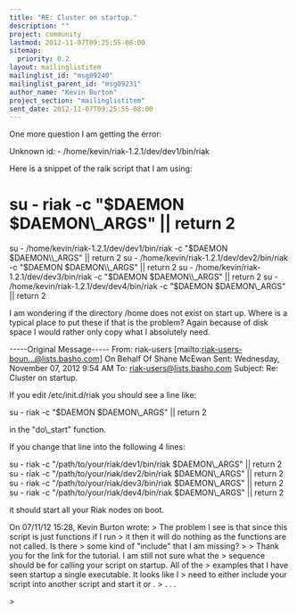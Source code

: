 ```yaml
---
title: "RE: Cluster on startup."
description: ""
project: community
lastmod: 2012-11-07T09:25:55-08:00
sitemap:
  priority: 0.2
layout: mailinglistitem
mailinglist_id: "msg09240"
mailinglist_parent_id: "msg09231"
author_name: "Kevin Burton"
project_section: "mailinglistitem"
sent_date: 2012-11-07T09:25:55-08:00
---
```



One more question I am getting the error:

Unknown id: - /home/kevin/riak-1.2.1/dev/dev1/bin/riak

Here is a snippet of the raik script that I am using:

 # su - riak -c "$DAEMON $DAEMON\\_ARGS" || return 2
 su - /home/kevin/riak-1.2.1/dev/dev1/bin/riak -c "$DAEMON
$DAEMON\\_ARGS" || return 2
 su - /home/kevin/riak-1.2.1/dev/dev2/bin/riak -c "$DAEMON
$DAEMON\\_ARGS" || return 2
 su - /home/kevin/riak-1.2.1/dev/dev3/bin/riak -c "$DAEMON
$DAEMON\\_ARGS" || return 2
 su - /home/kevin/riak-1.2.1/dev/dev4/bin/riak -c "$DAEMON
$DAEMON\\_ARGS" || return 2

I am wondering if the directory /home does not exist on start up. Where is a
typical place to put these if that is the problem? Again because of disk
space I would rather only copy what I absolutely need.

-----Original Message-----
From: riak-users [mailto:riak-users-boun...@lists.basho.com] On Behalf Of
Shane McEwan
Sent: Wednesday, November 07, 2012 9:54 AM
To: riak-users@lists.basho.com
Subject: Re: Cluster on startup.

If you edit /etc/init.d/riak you should see a line like:

 su - riak -c "$DAEMON $DAEMON\\_ARGS" || return 2

in the "do\\_start" function.

If you change that line into the following 4 lines:

 su - riak -c "/path/to/your/riak/dev1/bin/riak $DAEMON\\_ARGS" ||
return 2
 su - riak -c "/path/to/your/riak/dev2/bin/riak $DAEMON\\_ARGS" ||
return 2
 su - riak -c "/path/to/your/riak/dev3/bin/riak $DAEMON\\_ARGS" ||
return 2
 su - riak -c "/path/to/your/riak/dev4/bin/riak $DAEMON\\_ARGS" ||
return 2

it should start all your Riak nodes on boot.

On 07/11/12 15:28, Kevin Burton wrote:
&gt; The problem I see is that since this script is just functions if I run 
&gt; it then it will do nothing as the functions are not called. Is there 
&gt; some kind of "include" that I am missing?
&gt;
&gt; Thank you for the link for the tutorial. I am still not sure what the 
&gt; sequence should be for calling your script on startup. All of the 
&gt; examples that I have seen startup a single executable. It looks like I 
&gt; need to either include your script into another script and start it or .
&gt; . . .

&gt;
